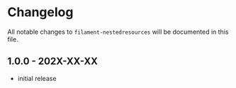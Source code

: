 # Changelog

All notable changes to `filament-nestedresources` will be documented in this file.

## 1.0.0 - 202X-XX-XX

- initial release
